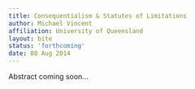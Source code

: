 ```yaml
---
title: Consequentialism & Statutes of Limitations
author: Michael Vincent
affiliation: University of Queensland
layout: bite
status: 'forthcoming'
date: 08 Aug 2014
---
```


Abstract coming soon...